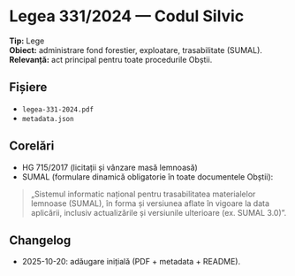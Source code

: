 # Legea 331/2024 — Codul Silvic

**Tip:** Lege  
**Obiect:** administrare fond forestier, exploatare, trasabilitate (SUMAL).  
**Relevanță:** act principal pentru toate procedurile Obștii.

## Fișiere
- `legea-331-2024.pdf`
- `metadata.json`

## Corelări
- HG 715/2017 (licitații și vânzare masă lemnoasă)
- SUMAL (formulare dinamică obligatorie în toate documentele Obștii):
> „Sistemul informatic național pentru trasabilitatea materialelor lemnoase (SUMAL), în forma și versiunea aflate în vigoare la data aplicării, inclusiv actualizările și versiunile ulterioare (ex. SUMAL 3.0)”.

## Changelog
- 2025-10-20: adăugare inițială (PDF + metadata + README).
